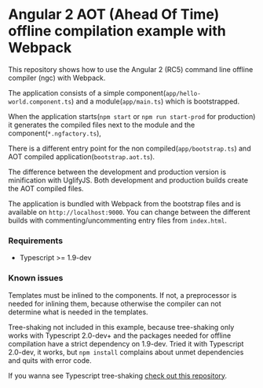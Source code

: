 # Angular 2 AOT (Ahead Of Time) offline compilation example with Webpack

This repository shows how to use the Angular 2 (RC5) command line offline compiler (ngc) with Webpack.

The application consists of a simple component(```app/hello-world.component.ts```) 
and a module(```app/main.ts```) which is bootstrapped.

When the application starts(```npm start``` or ```npm run start-prod``` for production) 
it generates the compiled files next to the module and the component(```*.ngfactory.ts```),

There is a different entry point for the non compiled(```app/bootstrap.ts```)
and AOT compiled application(```bootstrap.aot.ts```).

The difference between the development and production version is minification with UglifyJS.
Both development and production builds create the AOT compiled files.

The application is bundled with Webpack from the bootstrap files and is available on ```http://localhost:9000```.
You can change between the different builds with commenting/uncommenting entry files from ```index.html```.

### Requirements

- Typescript >= 1.9-dev

### Known issues

Templates must be inlined to the components. 
If not, a preprocessor is needed for inlining them, because 
otherwise the compiler can not determine what is needed in the templates.

Tree-shaking not included in this example, because tree-shaking only works with Typescript 2.0-dev+ 
and the packages needed for offline compilation have a strict dependency on 1.9-dev.
Tried it with Typescript 2.0-dev, it works, but ```npm install``` complains about unmet dependencies
and quits with error code.

If you wanna see Typescript tree-shaking 
[check out this repository](https://github.com/blacksonic/typescript-webpack-tree-shaking).
